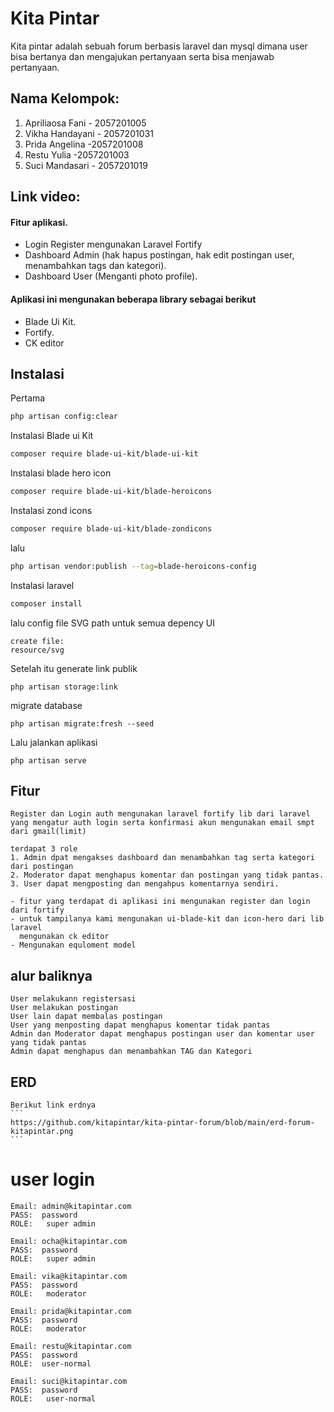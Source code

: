 # Kita Pintar

Kita pintar adalah sebuah forum berbasis laravel dan mysql dimana user bisa bertanya dan mengajukan pertanyaan serta bisa menjawab pertanyaan.

## Nama Kelompok:
1. Apriliaosa Fani - 2057201005
2. Vikha Handayani - 2057201031
3. Prida Angelina -2057201008
4. Restu Yulia -2057201003
5. Suci Mandasari - 2057201019

## Link video:

#### Fitur aplikasi.
- Login Register mengunakan Laravel Fortify
- Dashboard Admin (hak hapus postingan, hak edit postingan user, menambahkan tags dan kategori).
- Dashboard User  (Menganti photo profile).

#### Aplikasi ini mengunakan beberapa library sebagai berikut
- Blade Ui Kit.
- Fortify.
- CK editor

## Instalasi

Pertama

```bash
php artisan config:clear
```
Instalasi Blade ui Kit

```bash
composer require blade-ui-kit/blade-ui-kit
```



Instalasi blade hero icon

```bash
composer require blade-ui-kit/blade-heroicons
```

Instalasi zond icons

```bash
composer require blade-ui-kit/blade-zondicons
```
lalu

```bash
php artisan vendor:publish --tag=blade-heroicons-config
```


Instalasi laravel

```bash
composer install
```
lalu config file SVG path untuk semua depency UI

```
create file:
resource/svg
```

Setelah itu generate link publik

```
php artisan storage:link
```

migrate database 

```
php artisan migrate:fresh --seed
```

Lalu jalankan aplikasi
```
php artisan serve
```


## Fitur
    Register dan Login auth mengunakan laravel fortify lib dari laravel yang mengatur auth login serta konfirmasi akun mengunakan email smpt dari gmail(limit)

    terdapat 3 role
    1. Admin dpat mengakses dashboard dan menambahkan tag serta kategori dari postingan
    2. Moderator dapat menghapus komentar dan postingan yang tidak pantas.
    3. User dapat mengposting dan mengahpus komentarnya sendiri.

    - fitur yang terdapat di aplikasi ini mengunakan register dan login dari fortify
    - untuk tampilanya kami mengunakan ui-blade-kit dan icon-hero dari lib laravel
      mengunakan ck editor
    - Mengunakan equloment model
    
 ## alur baliknya
    User melakukann registersasi
    User melakukan postingan
    User lain dapat membalas postingan
    User yang menposting dapat menghapus komentar tidak pantas
    Admin dan Moderator dapat menghapus postingan user dan komentar user yang tidak pantas
    Admin dapat menghapus dan menambahkan TAG dan Kategori

## ERD
    Berikut link erdnya
    ```
    https://github.com/kitapintar/kita-pintar-forum/blob/main/erd-forum-kitapintar.png
    ```

# user login

```
Email: admin@kitapintar.com
PASS:  password
ROLE:   super admin

Email: ocha@kitapintar.com
PASS:  password
ROLE:   super admin

Email: vika@kitapintar.com
PASS:  password
ROLE:   moderator

Email: prida@kitapintar.com
PASS:  password
ROLE:   moderator

Email: restu@kitapintar.com
PASS:  password
ROLE:  user-normal

Email: suci@kitapintar.com
PASS:  password
ROLE:   user-normal
```

